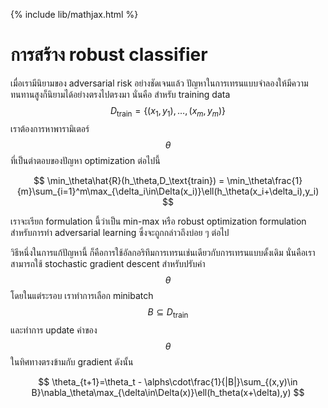 {% include lib/mathjax.html %}
#  การสร้าง robust classifier

เมื่อเรามีนิยามของ adversarial risk อย่างชัดเจนแล้ว ปัญหาในการเทรนแบบจำลองให้มีความทนทานสูงก็นิยามได้อย่างตรงไปตรงมา นั่นคือ สำหรับ training data $$D_\text{train}=\{(x_1,y_1),\dots,(x_m,y_m)\}$$ เราต้องการหาพารามิเตอร์ $$\theta$$ ที่เป็นตำตอบของปัญหา optimization ต่อไปนี้

$$
\min_\theta\hat{R}(h_\theta,D_\text{train}) = \min_\theta\frac{1}{m}\sum_{i=1}^m\max_{\delta_i\in\Delta(x_i)}\ell(h_\theta(x_i+\delta_i),y_i)
$$

เราจะเรียก formulation นี้ว่าเป็น min-max หรือ robust optimization formulation สำหรับการทำ adversarial learning ซึ่งจะถูกกล่าวถึงบ่อย ๆ ต่อไป

วิธีหนึ่งในการแก้ปัญหานี้ ก็คือการใช้อัลกอริทึมการเทรนเช่นเดียวกับการเทรนแบบดั้งเดิม นั่นคือเราสามารถใช้ stochastic gradient descent สำหรับปรับค่า $$\theta$$ โดยในแต่ระรอบ เราทำการเลือก minibatch $$B\subseteq D_\text{train}$$ และทำการ update ค่าของ $$\theta$$ ในทิศทางตรงข้ามกับ gradient ดังนั้น

$$
\theta_{t+1}=\theta_t - \alphs\cdot\frac{1}{|B|}\sum_{(x,y)\in B}\nabla_\theta\max_{\delta\in\Delta(x)}\ell(h_theta(x+\delta),y)
$$
